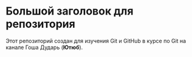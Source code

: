 # Большой заголовок для репозитория
Этот репозиторий создан для изучения Git и GitHub  в курсе по Git на канале Гоша Дударь (**Ютюб**).
